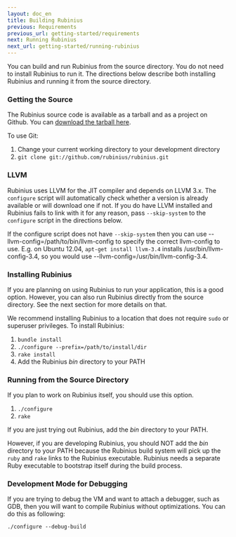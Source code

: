 ```yaml
---
layout: doc_en
title: Building Rubinius
previous: Requirements
previous_url: getting-started/requirements
next: Running Rubinius
next_url: getting-started/running-rubinius
---
```


You can build and run Rubinius from the source directory. You do not need to
install Rubinius to run it. The directions below describe both installing
Rubinius and running it from the source directory.

### Getting the Source

The Rubinius source code is available as a tarball and as a project on Github.
You can [download the tarball
here](https://github.com/rubinius/rubinius/tarball/master).

To use Git:

  1. Change your current working directory to your development directory
  2. `git clone git://github.com/rubinius/rubinius.git`

### LLVM

Rubinius uses LLVM for the JIT compiler and depends on LLVM 3.x. The
`configure` script will automatically check whether a version is already
available or will download one if not. If you do have LLVM installed and
Rubinius fails to link with it for any reason, pass `--skip-system` to the
`configure` script in the directions below.

If the configure script does not have `--skip-system` then you can use
--llvm-config=/path/to/bin/llvm-config to specify the correct llvm-config to
use. E.g. on Ubuntu 12.04, `apt-get install llvm-3.4` installs
/usr/bin/llvm-config-3.4, so you would use
--llvm-config=/usr/bin/llvm-config-3.4.

### Installing Rubinius

If you are planning on using Rubinius to run your application, this is a good
option. However, you can also run Rubinius directly from the source directory.
See the next section for more details on that.

We recommend installing Rubinius to a location that does not require `sudo` or
superuser privileges. To install Rubinius:

  1. `bundle install`
  2. `./configure --prefix=/path/to/install/dir`
  3. `rake install`
  4. Add the Rubinius _bin_ directory to your PATH


### Running from the Source Directory

If you plan to work on Rubinius itself, you should use this option.

  1. `./configure`
  2. `rake`

If you are just trying out Rubinius, add the _bin_ directory to your PATH.

However, if you are developing Rubinius, you should NOT add the _bin_
directory to your PATH because the Rubinius build system will pick up the
`ruby` and `rake` links to the Rubinius executable. Rubinius needs a separate
Ruby executable to bootstrap itself during the build process.

### Development Mode for Debugging

If you are trying to debug the VM and want to attach a debugger, such as GDB,
then you will want to compile Rubinius without optimizations. You can do this
as following:

    ./configure --debug-build
